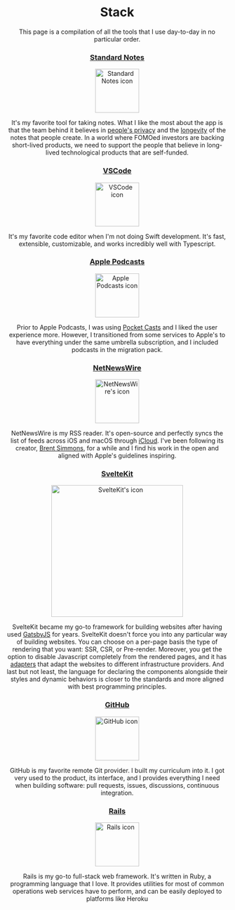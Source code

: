 <script context="module">
    export const prerender = true;
</script>

<script>
  import Header from "$lib/components/SEO/index.svelte"
</script>

<Header
	slug="/"
	title="Stack"
	metadescription="This page is a compilation of all the tools that I use day-to-day in no particular order."/>

# Stack

This page is a compilation of all the tools that I use day-to-day in no particular order.

### [Standard Notes](https://standardnotes.com/)

<img src="https://s3.amazonaws.com/standard-notes/media/SN-Icon-500.png" width="100" alt="Standard Notes icon"/>

It's my favorite tool for taking notes. What I like the most about the app is that the team behind it believes in [people's privacy](https://standardnotes.com/privacy) and the [longevity](https://standardnotes.com/longevity) of the notes that people create. In a world where FOMOed investors are backing short-lived products, we need to support the people that believe in long-lived technological products that are self-funded.

### [VSCode](https://code.visualstudio.com/)

<img src="https://camo.githubusercontent.com/ebb0d9ad69ba4b2024aec00a7a89db22fc028200e215c164d751ae99d577f042/68747470733a2f2f636f64652e76697375616c73747564696f2e636f6d2f6173736574732f757064617465732f315f33352f6c6f676f2d737461626c652e706e67" width="100" alt="VSCode icon"/>

It's my favorite code editor when I'm not doing Swift development. It's fast, extensible, customizable, and works incredibly well with Typescript.

### [Apple Podcasts](https://www.apple.com/apple-podcasts/)

<img src="https://upload.wikimedia.org/wikipedia/commons/e/e7/Podcasts_%28iOS%29.svg" width="100" alt="Apple Podcasts icon"/>

Prior to Apple Podcasts, I was using [Pocket Casts](https://www.pocketcasts.com/) and I liked the user experience more. However, I transitioned from some services to Apple's to have everything under the same umbrella subscription, and I included podcasts in the migration pack.

### [NetNewsWire](https://netnewswire.com/)

<img src="https://netnewswire.com/images/nnw_icon_256.png" width="100" alt="NetNewsWire's icon"/>

NetNewsWire is my RSS reader. It's open-source and perfectly syncs the list of feeds across iOS and macOS through [iCloud](https://www.icloud.com/). I've been following its creator, [Brent Simmons](https://twitter.com/brentsimmons), for a while and I find his work in the open and aligned with Apple's guidelines inspiring.

### [SvelteKit](https://kit.svelte.dev/)

<img src="https://user-images.githubusercontent.com/11630812/114088279-7cd7be80-98d2-11eb-883c-66c3bf48f293.png" width="300" alt="SvelteKit's icon"/>

SvelteKit became my go-to framework for building websites after having used [GatsbyJS](https://www.gatsbyjs.com/) for years.
SvelteKit doesn't force you into any particular way of building websites. You can choose on a per-page basis the type of rendering that you want: SSR, CSR, or Pre-render. Moreover, you get the option to disable Javascript completely from the rendered pages, and it has [adapters](https://github.com/sveltejs/kit/blob/master/documentation/docs/10-adapters.md) that adapt the websites to different infrastructure providers. And last but not least, the language for declaring the components alongside their styles and dynamic behaviors is closer to the standards and more aligned with best programming principles.

### [GitHub](https://github.com)

<img src="https://github.githubassets.com/images/modules/logos_page/Octocat.png" width="100" alt="GitHub icon"/>

GitHub is my favorite remote Git provider. I built my curriculum into it. I got very used to the product, its interface, and I provides everything I need when building software: pull requests, issues, discussions, continuous integration.

### [Rails](https://rubyonrails.org/)

<img src="https://cdn3.iconfinder.com/data/icons/popular-services-brands-vol-2/512/ruby-on-rails-512.png" width="100" alt="Rails icon"/>

Rails is my go-to full-stack web framework. It's written in Ruby, a programming language that I love. It provides utilities for most of common operations web services have to perform, and can be easily deployed to platforms like Heroku
